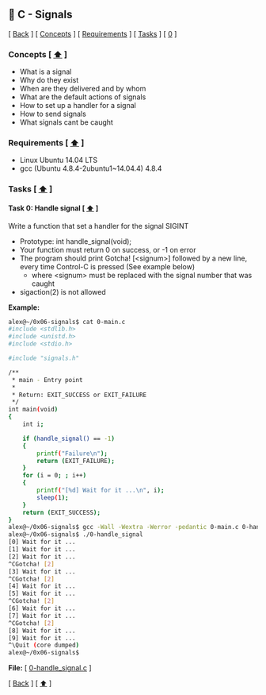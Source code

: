 ## :memo: C - Signals
\[ [Back](../../..#readme) \]
\[ [Concepts](#Concepts--arrow_up-) \]
\[ [Requirements](#Requirements--arrow_up-) \]
\[ [Tasks](#Tasks--arrow_up-) \]
\[ [0](#Task-0-handle-signal--arrow_up-) \]

### Concepts \[ [:arrow_up:](#memo-c---signals) \]
- What is a signal
- Why do they exist
- When are they delivered and by whom
- What are the default actions of signals
- How to set up a handler for a signal
- How to send signals
- What signals cant be caught


### Requirements \[ [:arrow_up:](#memo-c---signals) \]
- Linux Ubuntu 14.04 LTS
- gcc (Ubuntu 4.8.4-2ubuntu1~14.04.4) 4.8.4


### Tasks \[ [:arrow_up:](#memo-c---signals) \]

#### Task 0: Handle signal \[ [:arrow_up:](#memo-c---signals) \]
Write a function that set a handler for the signal SIGINT
- Prototype: int handle_signal(void);
- Your function must return 0 on success, or -1 on error
- The program should print Gotcha! [\<signum\>] followed by a new line, every time Control-C is pressed (See example below)
  - where \<signum\> must be replaced with the signal number that was caught
- sigaction(2) is not allowed


**Example:**
```bash
alex@~/0x06-signals$ cat 0-main.c
#include <stdlib.h>
#include <unistd.h>
#include <stdio.h>

#include "signals.h"

/**
 * main - Entry point
 *
 * Return: EXIT_SUCCESS or EXIT_FAILURE
 */
int main(void)
{
    int i;

    if (handle_signal() == -1)
    {
        printf("Failure\n");
        return (EXIT_FAILURE);
    }
    for (i = 0; ; i++)
    {
        printf("[%d] Wait for it ...\n", i);
        sleep(1);
    }
    return (EXIT_SUCCESS);
}
alex@~/0x06-signals$ gcc -Wall -Wextra -Werror -pedantic 0-main.c 0-handle_signal.c -o 0-handle_signal
alex@~/0x06-signals$ ./0-handle_signal 
[0] Wait for it ...
[1] Wait for it ...
[2] Wait for it ...
^CGotcha! [2]
[3] Wait for it ...
^CGotcha! [2]
[4] Wait for it ...
[5] Wait for it ...
^CGotcha! [2]
[6] Wait for it ...
[7] Wait for it ...
^CGotcha! [2]
[8] Wait for it ...
[9] Wait for it ...
^\Quit (core dumped)
alex@~/0x06-signals$
```
**File:**
\[ [0-handle_signal.c](0-handle_signal.c) \]

\[ [Back](../../..#readme) \] \[ [:arrow_up:](#memo-c---signals) \]
